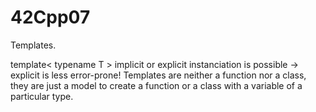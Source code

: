 # 42Cpp07
Templates.

template< typename T > 
implicit or explicit instanciation is possible -> explicit is less error-prone!
Templates are neither a function nor a class, they are just a model to create a function or a class with a variable of a particular type.
